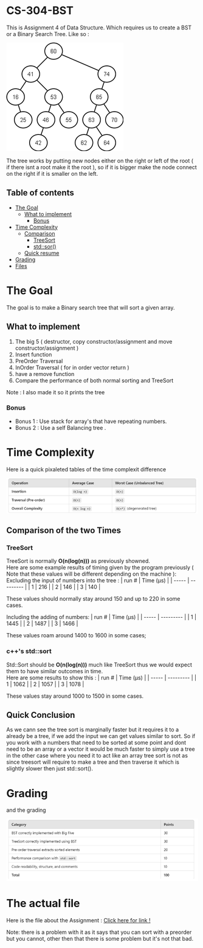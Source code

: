 # CS-304-BST
This is Assignment 4 of Data Structure. Which requires us to create a BST or a Binary Search Tree. 
Like so : 

![alt text](images/image.png)

The tree works by putting new nodes either on the right or left of the root ( if there isnt a root make it the root ), so if it is bigger make the node connect on the right if it is smaller on the left.

## Table of contents
- [The Goal](#the-goal)
    - [What to implement](#what-to-implement)
        - [Bonus](#bonus)
- [Time Complexity](#time-complexity)
    - [Comparison](#comparison-of-the-two-times)
        - [ TreeSort](#treesort)
        - [ std::sor()](#cs-stdsort)
    - [Quick resume](#quick-conclusion)
- [Grading](#grading)
- [Files](#the-actual-file)


# The Goal
The goal is to make a Binary search tree that will sort a given array.

## What to implement 
1. The big 5 ( destructor, copy constructor/assignment and move constructor/assignment )
2. Insert function
3. PreOrder Traversal
4. InOrder Traversal ( for in order vector return )
5. have a remove function
6. Compare the performance of both normal sorting and TreeSort

Note : I also made it so it prints the tree


###     Bonus
- Bonus 1 : Use stack for array's that have repeating numbers.
- Bonus 2 : Use a self Balancing tree .

# Time Complexity 

Here is a quick pixaleted tables of the time complexit difference

![Boo !!!](images/Time.png)

## Comparison of the two Times 

###     TreeSort 
TreeSort is normally __**O**(n(log(n)))__ as previously showned.\
Here are some example results of timing given by the program previously ( Note that these values will be different depending on the machine ):\
Excluding the input of numbers into the tree : 
| run # | Time (μs) |
| ----- | --------- |
|   1   | 216       |
|   2   | 146       |
|   3   | 140       |

These values should normally stay around 150 and up to 220 in some cases.

Including the adding of numbers: 
| run # | Time (μs) |
| ----- | --------- |
|   1   | 1445      |
|   2   | 1487      |
|   3   | 1466      |

These values roam around 1400 to 1600 in some cases;


###     c++'s std::sort
Std::Sort should be __**O**(n(log(n)))__ much like TreeSort thus we would expect them to have similar outcomes in time.\
Here are some results to show this : 
| run # | Time (μs) |
| ----- | --------- |
|   1   | 1062      |
|   2   | 1057      |
|   3   | 1078      |

These values stay around 1000 to 1500 in some cases.

## Quick Conclusion
As we cann see the tree sort is marginally faster but it requires it to a already be a tree, if we add the input we can get values similar to sort. So if you work with a numbers that need to be sorted at some point and dont need to be an array or a vector it would be much faster to simply use a tree in the other case where you need it to act like an array tree sort is not as since treesort will require to make a tree and then traverse it which is slightly slower then just std::sort().

# Grading

and the grading

![ AAHHH !](images/Grading.png)

# The actual file 
Here is the file about the Assignment : [Click here for link !](Documents/CS304_A4_treesort.pdf)

Note: there is a problem with it as it says that you can sort with a preorder but you cannot, other then that there is some problem but it's not that bad.
